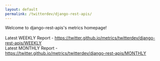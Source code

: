 ```yaml
---
layout: default
permalink: /twitterdev/django-rest-apis/
---
```

Welcome to django-rest-apis's metrics homepage!
<br><br>
Latest WEEKLY Report - <a href="https://twitter.github.io/metrics/twitterdev/django-rest-apis/WEEKLY">https://twitter.github.io/metrics/twitterdev/django-rest-apis/WEEKLY</a>
<br>
Latest MONTHLY Report - <a href="https://twitter.github.io/metrics/twitterdev/django-rest-apis/MONTHLY">https://twitter.github.io/metrics/twitterdev/django-rest-apis/MONTHLY</a>
<br>
